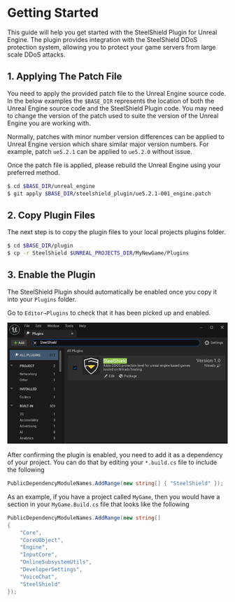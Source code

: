 # Getting Started

This guide will help you get started with the SteelShield Plugin for Unreal Engine. The plugin provides integration
with the SteelShield DDoS protection system, allowing you to protect your game servers from large scale DDoS attacks.

## 1. Applying The Patch File

You need to apply the provided patch file to the Unreal Engine source code. In the below examples the `$BASE_DIR`
represents the location of both the Unreal Engine source code and the SteelShield Plugin code. You may need to change
the version of the patch used to suite the version of the Unreal Engine you are working with.

Normally, patches with minor number version differences can be applied to Unreal Engine version which share similar major
version numbers. For example, patch `ue5.2.1` can be applied to `ue5.2.0` without issue.

Once the patch file is applied, please rebuild the Unreal Engine using your preferred method.

```bash
$ cd $BASE_DIR/unreal_engine
$ git apply $BASE_DIR/steelshield_plugin/ue5.2.1-001_engine.patch
```

## 2. Copy Plugin Files

The next step is to copy the plugin files to your local projects plugins folder.

```bash
$ cd $BASE_DIR/plugin
$ cp -r SteelShield $UNREAL_PROJECTS_DIR/MyNewGame/Plugins
```

## 3. Enable the Plugin

The SteelShield Plugin should automatically be enabled once you copy it into your `Plugins` folder.

Go to `Editor→Plugins` to check that it has been picked up and enabled.

![SteelShield Plugin in Unreal Editor](images/sts_plugin_in_editor.png)

After confirming the plugin is enabled, you need to add it as a dependency of your project.
You can do that by editing your `*.build.cs` file to include the following

```csharp
PublicDependencyModuleNames.AddRange(new string[] { "SteelShield" });
```

As an example, if you have a project called `MyGame`, then you would have a section in your `MyGame.Build.cs` file that
looks like the following

```csharp
PublicDependencyModuleNames.AddRange(new string[]
{
    "Core",
    "CoreUObject",
    "Engine",
    "InputCore",
    "OnlineSubsystemUtils",
    "DeveloperSettings",
    "VoiceChat",
    "SteelShield"
});
```

